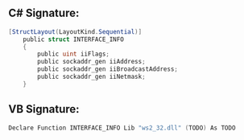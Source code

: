 
## C# Signature:
```cs
[StructLayout(LayoutKind.Sequential)]
    public struct INTERFACE_INFO
    {
        public uint iiFlags;
        public sockaddr_gen iiAddress;
        public sockaddr_gen iiBroadcastAddress;
        public sockaddr_gen iiNetmask;
    }
```

## VB Signature:
```cs
Declare Function INTERFACE_INFO Lib "ws2_32.dll" (TODO) As TODO
```
